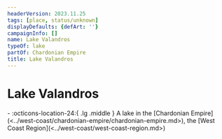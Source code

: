 ```yaml
---
headerVersion: 2023.11.25
tags: [place, status/unknown]
displayDefaults: {defArt: ''}
campaignInfo: []
name: Lake Valandros
typeOf: lake
partOf: Chardonian Empire
title: Lake Valandros
---
```

# Lake Valandros
<div class="grid cards ext-narrow-margin ext-one-column" markdown>
-    :octicons-location-24:{ .lg .middle } A lake in the [Chardonian Empire](<../west-coast/chardonian-empire/chardonian-empire.md>), the [West Coast Region](<../west-coast/west-coast-region.md>)  
</div>


